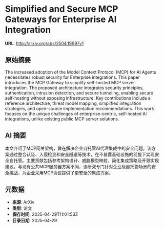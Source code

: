 # Simplified and Secure MCP Gateways for Enterprise AI Integration

**URL**: http://arxiv.org/abs/2504.19997v1

## 原始摘要

The increased adoption of the Model Context Protocol (MCP) for AI Agents
necessitates robust security for Enterprise integrations. This paper introduces
the MCP Gateway to simplify self-hosted MCP server integration. The proposed
architecture integrates security principles, authentication, intrusion
detection, and secure tunneling, enabling secure self-hosting without exposing
infrastructure. Key contributions include a reference architecture, threat
model mapping, simplified integration strategies, and open-source
implementation recommendations. This work focuses on the unique challenges of
enterprise-centric, self-hosted AI integrations, unlike existing public MCP
server solutions.


## AI 摘要

本文介绍了MCP网关架构，旨在解决企业自托管AI代理集成中的安全问题。该方案通过整合认证、入侵检测和安全隧道等技术，在不暴露基础设施的前提下实现安全自托管。主要贡献包括参考架构设计、威胁模型映射、简化集成策略及开源实现建议。与现有公共MCP服务器方案不同，该研究专门针对企业级自托管场景的安全挑战，为企业采用MCP协议提供了更安全的集成方案。

## 元数据

- **来源**: ArXiv
- **类型**: 论文
- **保存时间**: 2025-04-29T11:01:53Z
- **目录日期**: 2025-04-29
